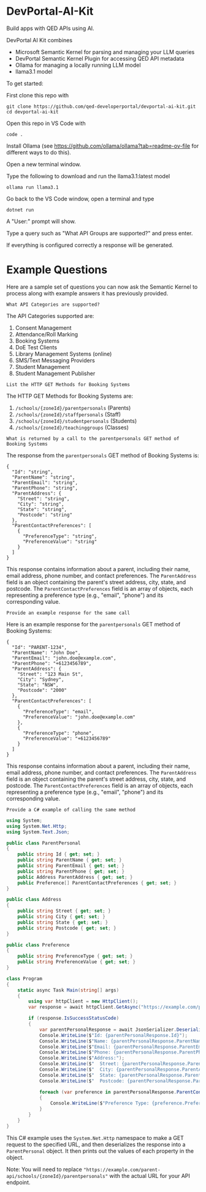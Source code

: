 # DevPortal-AI-Kit

Build apps with QED APIs using AI.

DevPortal AI Kit combines

- Microsoft Semantic Kernel for parsing and managing your LLM queries
- DevPortal Semantic Kernel Plugin for accessing QED API metadata
- Ollama for managing a locally running LLM model
- llama3.1 model

To get started:

First clone this repo with

```console
git clone https://github.com/qed-developerportal/devportal-ai-kit.git
cd devportal-ai-kit
```

Open this repo in VS Code with

```console
code .
```

Install Ollama (see <https://github.com/ollama/ollama?tab=readme-ov-file> for different ways to do this).

Open a new terminal window.

Type the following to download and run the llama3.1:latest model

```console
ollama run llama3.1
```

Go back to the VS Code window, open a terminal and type

```console
dotnet run
```

A "User:" prompt will show.

Type a query such as "What API Groups are supported?" and press enter.

If everything is configured correctly a response will be generated.

# Example Questions

Here are a sample set of questions you can now ask the Semantic Kernel to process along with example answers it has previously provided.

```console
What API Categories are supported?
```

The API Categories supported are:

1. Consent Management
2. Attendance/Roll Marking
3. Booking Systems
4. DoE Test Clients
5. Library Management Systems (online)
6. SMS/Text Messaging Providers
7. Student Management
8. Student Management Publisher

```console
List the HTTP GET Methods for Booking Systems
```

The HTTP GET Methods for Booking Systems are:

1. `/schools/{zoneId}/parentpersonals` (Parents)
2. `/schools/{zoneId}/staffpersonals` (Staff)
3. `/schools/{zoneId}/studentpersonals` (Students)
4. `/schools/{zoneId}/teachinggroups` (Classes)

```console
What is returned by a call to the parentpersonals GET method of Booking Systems
```

The response from the `parentpersonals` GET method of Booking Systems is:

```
{
  "Id": "string",
  "ParentName": "string",
  "ParentEmail": "string",
  "ParentPhone": "string",
  "ParentAddress": {
    "Street": "string",
    "City": "string",
    "State": "string",
    "Postcode": "string"
  },
  "ParentContactPreferences": [
    {
      "PreferenceType": "string",
      "PreferenceValue": "string"
    }
  ]
}
```

This response contains information about a parent, including their name, email address, phone number, and contact preferences. The `ParentAddress` field is an object containing the parent's street address, city, state, and postcode. The `ParentContactPreferences` field is an array of objects, each representing a preference type (e.g., "email", "phone") and its corresponding value.

```console
Provide an example response for the same call
```

Here is an example response for the `parentpersonals` GET method of Booking Systems:

```
{
  "Id": "PARENT-1234",
  "ParentName": "John Doe",
  "ParentEmail": "john.doe@example.com",
  "ParentPhone": "+6123456789",
  "ParentAddress": {
    "Street": "123 Main St",
    "City": "Sydney",
    "State": "NSW",
    "Postcode": "2000"
  },
  "ParentContactPreferences": [
    {
      "PreferenceType": "email",
      "PreferenceValue": "john.doe@example.com"
    },
    {
      "PreferenceType": "phone",
      "PreferenceValue": "+6123456789"
    }
  ]
}
```

This response contains information about a parent, including their name, email address, phone number, and contact preferences. The `ParentAddress` field is an object containing the parent's street address, city, state, and postcode. The `ParentContactPreferences` field is an array of objects, each representing a preference type (e.g., "email", "phone") and its corresponding value.

```console
Provide a C# example of calling the same method
```

```csharp
using System;
using System.Net.Http;
using System.Text.Json;

public class ParentPersonal
{
    public string Id { get; set; }
    public string ParentName { get; set; }
    public string ParentEmail { get; set; }
    public string ParentPhone { get; set; }
    public Address ParentAddress { get; set; }
    public Preference[] ParentContactPreferences { get; set; }
}

public class Address
{
    public string Street { get; set; }
    public string City { get; set; }
    public string State { get; set; }
    public string Postcode { get; set; }
}

public class Preference
{
    public string PreferenceType { get; set; }
    public string PreferenceValue { get; set; }
}

class Program
{
    static async Task Main(string[] args)
    {
        using var httpClient = new HttpClient();
        var response = await httpClient.GetAsync("https://example.com/parent-api/schools/{zoneId}/parentpersonals");

        if (response.IsSuccessStatusCode)
        {
            var parentPersonalResponse = await JsonSerializer.DeserializeAsync<ParentPersonal>(await response.Content.ReadAsStreamAsync());
            Console.WriteLine($"Id: {parentPersonalResponse.Id}");
            Console.WriteLine($"Name: {parentPersonalResponse.ParentName}");
            Console.WriteLine($"Email: {parentPersonalResponse.ParentEmail}");
            Console.WriteLine($"Phone: {parentPersonalResponse.ParentPhone}");
            Console.WriteLine($"Address:");
            Console.WriteLine($"  Street: {parentPersonalResponse.ParentAddress.Street}");
            Console.WriteLine($"  City: {parentPersonalResponse.ParentAddress.City}");
            Console.WriteLine($"  State: {parentPersonalResponse.ParentAddress.State}");
            Console.WriteLine($"  Postcode: {parentPersonalResponse.ParentAddress.Postcode}");

            foreach (var preference in parentPersonalResponse.ParentContactPreferences)
            {
                Console.WriteLine($"Preference Type: {preference.PreferenceType}, Preference Value: {preference.PreferenceValue}");
            }
        }
    }
}
```

This C# example uses the `System.Net.Http` namespace to make a GET request to the specified URL, and then deserializes the response into a `ParentPersonal` object. It then prints out the values of each property in the object.

Note: You will need to replace `"https://example.com/parent-api/schools/{zoneId}/parentpersonals"` with the actual URL for your API endpoint.